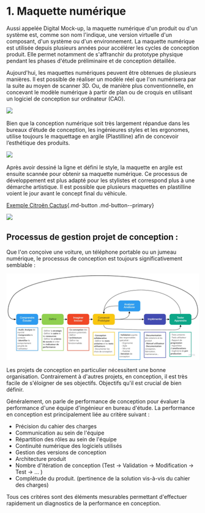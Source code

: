 # 1. Maquette numérique

Aussi appelée Digital Mock-up, la maquette numérique d'un produit ou d'un système est, comme son nom l'indique, une version virtuelle d'un composant, d'un système ou d'un environnement.
La maquette numérique est utilisée depuis plusieurs années pour accélérer les cycles de conception produit. Elle permet notamment de s'affranchir du prototype physique pendant les phases d'étude préliminaire et de conception détaillée.

Aujourd'hui, les maquettes numériques peuvent être obtenues de plusieurs manières.
Il est possible de réaliser un modèle réel que l'on numérisera par la suite au moyen de scanner 3D.
Ou, de manière plus conventionnelle, en concevant le modèle numérique à partir de plan ou de croquis en utilisant un logiciel de conception sur ordinateur (CAO).

![](https://i.ytimg.com/vi/eVme1T90gLs/maxresdefault.jpg)

Bien que la conception numérique soit très largement répandue dans les bureaux d’étude de conception, les ingénieures styles et les ergonomes, utilise toujours le maquettage en argile (Plastilline) afin de concevoir l’esthétique des produits.

![](https://www.largus.fr/images/styles/max_650x650/public/images/citroen-c4-cactus-genese-21.jpg?itok=lJuKFGGe)

Après avoir dessiné la ligne et défini le style, la maquette en argile est ensuite scannée pour obtenir sa maquette numérique.
Ce processus de développement est plus adapté pour les stylistes et correspond plus à une démarche artistique. Il est possible que plusieurs maquettes en plastilline voient le jour avant le concept final du véhicule.

[Exemple Citroën Cactus](https://www.largus.fr/actualite-automobile/citroen-c4-cactus-video-de-ceux-auxquels-vous-avez-echappe-6307387.html){.md-button .md-button--primary}

![](https://lh3.googleusercontent.com/proxy/qhN9C3NdS3K6sARLCyDX3AkE3UomdQDCqq23ezW8LKZfQb9UIjKSS5qvKGXkqRjytdyrPiiJr20EUZ-AzqpAMf_QTLfuZrBHFH9NuMuAHfWUsFagBE_9g4pgqxslD0pmrNsN)


## Processus de gestion projet de conception : 

Que l'on conçoive une voiture, un téléphone portable ou un jumeau numérique, le processus de conception est toujours significativement semblable :

![!](./images/design-workflow.jpg)

Les projets de conception en particulier nécessitent une bonne organisation. Contrairement à d'autres projets, en conception, il est très facile de s'éloigner de ses objectifs. Objectifs qu'il est crucial de bien définir.

Généralement, on parle de performance de conception pour évaluer la performance d'une équipe d'ingénieur en bureau d'étude. La performance en conception est principalement liée au critère suivant :

- Précision du cahier des charges
- Communication au sein de l'équipe
- Répartition des rôles au sein de l'équipe
- Continuité numérique des logiciels utilisés
- Gestion des versions de conception
- Architecture produit
- Nombre d'itération de conception (Test -> Validation -> Modification -> Test -> ... )
- Complétude du produit. (pertinence de la solution vis-à-vis du cahier des charges)

Tous ces critéres sont des éléments mesurables permettant d'effectuer rapidement un diagnostics de la performance en conception.